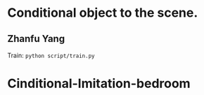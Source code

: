 # Conditional object to the scene.
## Zhanfu Yang
Train:
`python script/train.py`
# Cinditional-Imitation-bedroom
